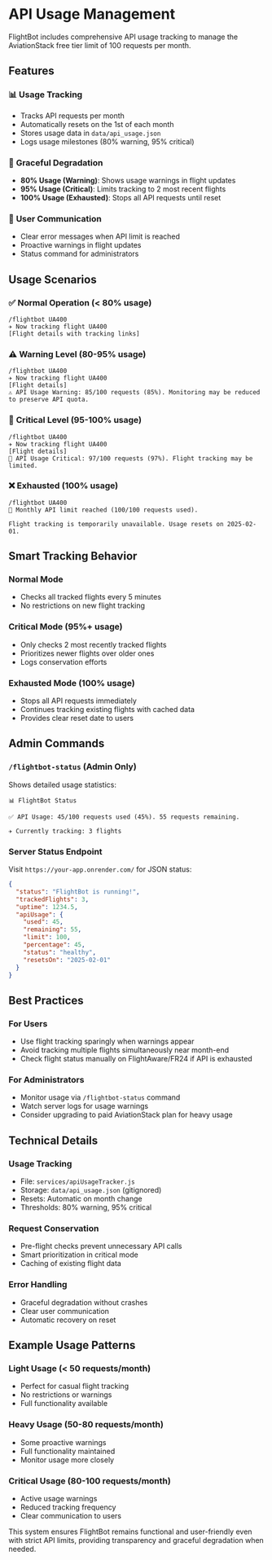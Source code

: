 # API Usage Management

FlightBot includes comprehensive API usage tracking to manage the AviationStack free tier limit of 100 requests per month.

## Features

### 📊 **Usage Tracking**
- Tracks API requests per month
- Automatically resets on the 1st of each month
- Stores usage data in `data/api_usage.json`
- Logs usage milestones (80% warning, 95% critical)

### 🚨 **Graceful Degradation**
- **80% Usage (Warning)**: Shows usage warnings in flight updates
- **95% Usage (Critical)**: Limits tracking to 2 most recent flights
- **100% Usage (Exhausted)**: Stops all API requests until reset

### 💬 **User Communication**
- Clear error messages when API limit is reached
- Proactive warnings in flight updates
- Status command for administrators

## Usage Scenarios

### ✅ **Normal Operation** (< 80% usage)
```
/flightbot UA400
✈️ Now tracking flight UA400
[Flight details with tracking links]
```

### ⚠️ **Warning Level** (80-95% usage)
```
/flightbot UA400
✈️ Now tracking flight UA400
[Flight details]
⚠️ API Usage Warning: 85/100 requests (85%). Monitoring may be reduced to preserve API quota.
```

### 🚨 **Critical Level** (95-100% usage)
```
/flightbot UA400
✈️ Now tracking flight UA400
[Flight details]
🚨 API Usage Critical: 97/100 requests (97%). Flight tracking may be limited.
```

### ❌ **Exhausted** (100% usage)
```
/flightbot UA400
🚨 Monthly API limit reached (100/100 requests used).

Flight tracking is temporarily unavailable. Usage resets on 2025-02-01.
```

## Smart Tracking Behavior

### **Normal Mode**
- Checks all tracked flights every 5 minutes
- No restrictions on new flight tracking

### **Critical Mode** (95%+ usage)
- Only checks 2 most recently tracked flights
- Prioritizes newer flights over older ones
- Logs conservation efforts

### **Exhausted Mode** (100% usage)
- Stops all API requests immediately
- Continues tracking existing flights with cached data
- Provides clear reset date to users

## Admin Commands

### `/flightbot-status` (Admin Only)
Shows detailed usage statistics:
```
📊 FlightBot Status

✅ API Usage: 45/100 requests used (45%). 55 requests remaining.

✈️ Currently tracking: 3 flights
```

### Server Status Endpoint
Visit `https://your-app.onrender.com/` for JSON status:
```json
{
  "status": "FlightBot is running!",
  "trackedFlights": 3,
  "uptime": 1234.5,
  "apiUsage": {
    "used": 45,
    "remaining": 55,
    "limit": 100,
    "percentage": 45,
    "status": "healthy",
    "resetsOn": "2025-02-01"
  }
}
```

## Best Practices

### **For Users**
- Use flight tracking sparingly when warnings appear
- Avoid tracking multiple flights simultaneously near month-end
- Check flight status manually on FlightAware/FR24 if API is exhausted

### **For Administrators**
- Monitor usage via `/flightbot-status` command
- Watch server logs for usage warnings
- Consider upgrading to paid AviationStack plan for heavy usage

## Technical Details

### **Usage Tracking**
- File: `services/apiUsageTracker.js`
- Storage: `data/api_usage.json` (gitignored)
- Resets: Automatic on month change
- Thresholds: 80% warning, 95% critical

### **Request Conservation**
- Pre-flight checks prevent unnecessary API calls
- Smart prioritization in critical mode
- Caching of existing flight data

### **Error Handling**
- Graceful degradation without crashes
- Clear user communication
- Automatic recovery on reset

## Example Usage Patterns

### **Light Usage** (< 50 requests/month)
- Perfect for casual flight tracking
- No restrictions or warnings
- Full functionality available

### **Heavy Usage** (50-80 requests/month)
- Some proactive warnings
- Full functionality maintained
- Monitor usage more closely

### **Critical Usage** (80-100 requests/month)
- Active usage warnings
- Reduced tracking frequency
- Clear communication to users

This system ensures FlightBot remains functional and user-friendly even with strict API limits, providing transparency and graceful degradation when needed.